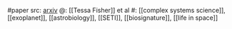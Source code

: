 #paper 
src: [arxiv](https://arxiv.org/abs/2310.05359) 
@: [[Tessa Fisher]] et al
#: [[complex systems science]], [[exoplanet]], [[astrobiology]], [[SETI]], [[biosignature]], [[life in space]] 

